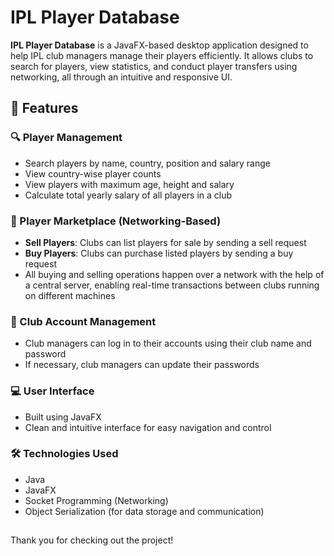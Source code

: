 # IPL Player Database

**IPL Player Database** is a JavaFX-based desktop application designed to help IPL club managers manage their players efficiently. It allows clubs to search for players, view statistics, and conduct player transfers using networking, all through an intuitive and responsive UI.
##
## 🌟 Features

### 🔍 Player Management
- Search players by name, country, position and salary range
- View country-wise player counts
- View players with maximum age, height and salary
- Calculate total yearly salary of all players in a club

### 🔁 Player Marketplace (Networking-Based)
- **Sell Players**: Clubs can list players for sale by sending a sell request
- **Buy Players**: Clubs can purchase listed players by sending a buy request
- All buying and selling operations happen over a network with the help of a central server, enabling real-time transactions between clubs running on different machines

### 🔐 Club Account Management
- Club managers can log in to their accounts using their club name and password
- If necessary, club managers can update their passwords 

### 💻 User Interface
- Built using JavaFX
- Clean and intuitive interface for easy navigation and control

### 🛠️ Technologies Used
- Java
- JavaFX
- Socket Programming (Networking)
- Object Serialization (for data storage and communication)

##

Thank you for checking out the project!
